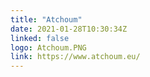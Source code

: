 ```yaml
---
title: "Atchoum"
date: 2021-01-28T10:30:34Z
linked: false
logo: Atchoum.PNG
link: https://www.atchoum.eu/
---
```

